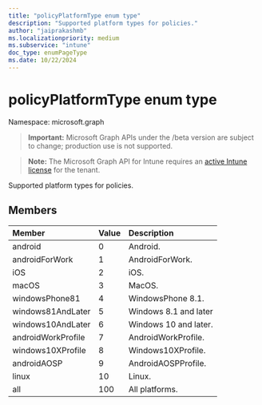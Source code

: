```yaml
---
title: "policyPlatformType enum type"
description: "Supported platform types for policies."
author: "jaiprakashmb"
ms.localizationpriority: medium
ms.subservice: "intune"
doc_type: enumPageType
ms.date: 10/22/2024
---
```


# policyPlatformType enum type

Namespace: microsoft.graph

> **Important:** Microsoft Graph APIs under the /beta version are subject to change; production use is not supported.

> **Note:** The Microsoft Graph API for Intune requires an [active Intune license](https://go.microsoft.com/fwlink/?linkid=839381) for the tenant.

Supported platform types for policies.

## Members
|Member|Value|Description|
|:---|:---|:---|
|android|0|Android.|
|androidForWork|1|AndroidForWork.|
|iOS|2|iOS.|
|macOS|3|MacOS.|
|windowsPhone81|4|WindowsPhone 8.1.|
|windows81AndLater|5|Windows 8.1 and later|
|windows10AndLater|6|Windows 10 and later.|
|androidWorkProfile|7|AndroidWorkProfile.|
|windows10XProfile|8|Windows10XProfile.|
|androidAOSP|9|AndroidAOSPProfile.|
|linux|10|Linux.|
|all|100|All platforms.|
